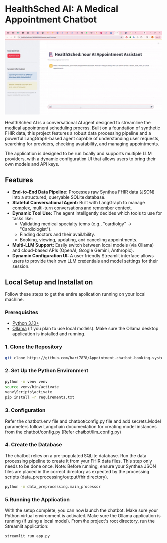# HealthSched AI: A Medical Appointment Chatbot

<p align="center">
  <img src="demo/demo-appointment-chatbot.gif" alt="HealthSched AI Demo" width="700"/>
</p>

HealthSched AI is a  conversational AI agent designed to streamline the medical appointment scheduling process. Built on a foundation of synthetic FHIR data, this project features a robust data processing pipeline and a powerful LangGraph-based agent capable of understanding user requests, searching for providers, checking availability, and managing appointments.

The application is designed to be run locally and supports multiple LLM providers, with a dynamic configuration UI that allows users to bring their own models and API keys.



## Features

-   **End-to-End Data Pipeline:** Processes raw Synthea FHIR data (JSON) into a structured, queryable SQLite database.
-   **Stateful Conversational Agent:** Built with LangGraph to manage complex, multi-turn conversations and remember context.
-   **Dynamic Tool Use:** The agent intelligently decides which tools to use for tasks like:
    -   Validating medical specialty terms (e.g., "cardiolgy" -> "Cardiologist").
    -   Finding doctors and their availability.
    -   Booking, viewing, updating, and canceling appointments.
-   **Multi-LLM Support:** Easily switch between local models (via Ollama) and cloud-based APIs (OpenAI, Google Gemini, Anthropic).
-   **Dynamic Configuration UI:** A user-friendly Streamlit interface allows users to provide their own LLM credentials and model settings for their session.




## Local Setup and Installation

Follow these steps to get the entire application running on your local machine.

### Prerequisites


-   [Python 3.10+](https://www.python.org/)
-   [Ollama](https://ollama.com/) (if you plan to use local models). Make sure the Ollama desktop application is installed and running.

### 1. Clone the Repository

```bash
git clone https://github.com/hari7878/Appointment-chatbot-booking-system.git
```

### 2. Set Up the Python Environment
```bash
python -m venv venv
source venv/bin/activate
venv\Scripts\activate
pip install -r requirements.txt
```
### 3. Configuration
Refer the chatbot/.env file and chatbot/config.py file and add secrets.Model parameters follow Langchain documentation for creating model instances from the chatbot/config.py (Refer chatbot/llm_config.py)

### 4. Create the Database
The chatbot relies on a pre-populated SQLite database. Run the data processing pipeline to create it from your FHIR data files. This step only needs to be done once.
Note: Before running, ensure your Synthea JSON files are placed in the correct directory as expected by the processing scripts (data_preprocessing/output/fhir directory).
```bash
python -m data_preprocessing.main_processor
```

### 5.Running the Application
With the setup complete, you can now launch the chatbot.
Make sure your Python virtual environment is activated.
Make sure the Ollama application is running (if using a local model).
From the project's root directory, run the Streamlit application:
```bash
streamlit run app.py
```
